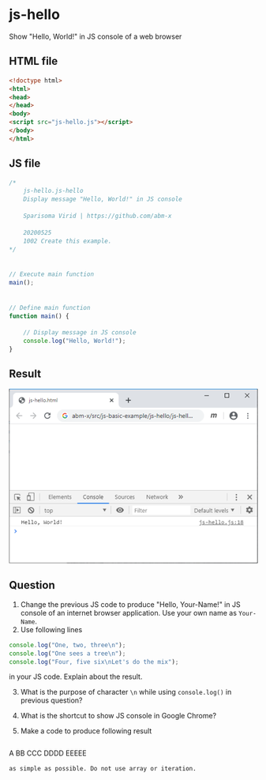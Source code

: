 # js-hello
Show "Hello, World!" in JS console of a web browser

## HTML file
```html
<!doctype html>
<html>
<head>
</head>
<body>
<script src="js-hello.js"></script>
</body>
</html>
```

## JS file
```javascript
/*
	js-hello.js-hello
	Display message "Hello, World!" in JS console
	
	Sparisoma Virid | https://github.com/abm-x
	
	20200525
	1002 Create this example.
*/


// Execute main function
main();


// Define main function
function main() {
	
	// Display message in JS console
	console.log("Hello, World!");
}
```

## Result
![](js-hello.png)

## Question
1. Change the previous JS code to produce "Hello, Your-Name!" in JS console of an internet browser application. Use your own name as `Your-Name`.
2. Use following lines
```javascript
console.log("One, two, three\n");
console.log("One sees a tree\n");
console.log("Four, five six\nLet's do the mix");
```
in your JS code. Explain about the result.

3. What is the purpose of character `\n` while using `console.log()` in previous question?

4. What is the shortcut to show JS console in Google Chrome?

5. Make a code to produce following result
	```
A
BB
CCC
DDDD
EEEEE
```
as simple as possible. Do not use array or iteration.